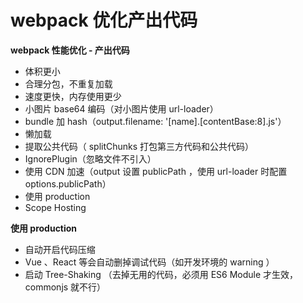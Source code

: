 # webpack 优化产出代码

**webpack 性能优化 - 产出代码**

- 体积更小
- 合理分包，不重复加载
- 速度更快，内存使用更少
- 小图片 base64 编码（对小图片使用 url-loader）
- bundle 加 hash（output.filename: '[name].[contentBase:8].js'）
- 懒加载
- 提取公共代码（ splitChunks 打包第三方代码和公共代码）
- IgnorePlugin（忽略文件不引入）
- 使用 CDN 加速（output 设置 publicPath ，使用 url-loader 时配置 options.publicPath）
- 使用 production
- Scope Hosting



**使用 production**

- 自动开启代码压缩
- Vue 、React 等会自动删掉调试代码（如开发环境的 warning ）
- 启动 Tree-Shaking （去掉无用的代码，必须用 ES6 Module 才生效，commonjs 就不行）




